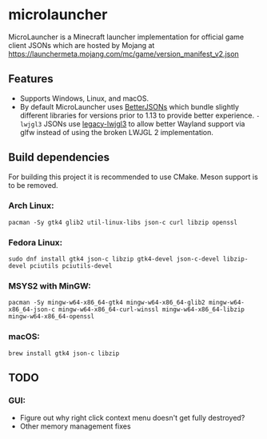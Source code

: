 # microlauncher

MicroLauncher is a Minecraft launcher implementation for official game client JSONs which are hosted by Mojang at https://launchermeta.mojang.com/mc/game/version_manifest_v2.json

## Features
- Supports Windows, Linux, and macOS.
- By default MicroLauncher uses [BetterJSONs](https://github.com/MCPHackers/BetterJSONs) which bundle slightly different libraries for versions prior to 1.13 to provide better experience. `-lwjgl3` JSONs use [legacy-lwjgl3](https://github.com/MCPHackers/legacy-lwjgl3) to allow better Wayland support via glfw instead of using the broken LWJGL 2 implementation.

## Build dependencies
For building this project it is recommended to use CMake. Meson support is to be removed.

### Arch Linux:
```
pacman -Sy gtk4 glib2 util-linux-libs json-c curl libzip openssl
```

### Fedora Linux:
```
sudo dnf install gtk4 json-c libzip gtk4-devel json-c-devel libzip-devel pciutils pciutils-devel
```

### MSYS2 with MinGW:
```
pacman -Sy mingw-w64-x86_64-gtk4 mingw-w64-x86_64-glib2 mingw-w64-x86_64-json-c mingw-w64-x86_64-curl-winssl mingw-w64-x86_64-libzip mingw-w64-x86_64-openssl
```

### macOS:
```
brew install gtk4 json-c libzip
```

## TODO

### GUI:
- Figure out why right click context menu doesn't get fully destroyed?
- Other memory management fixes